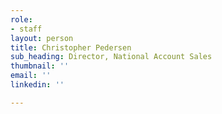```yaml
---
role:
- staff
layout: person
title: Christopher Pedersen
sub_heading: Director, National Account Sales
thumbnail: ''
email: ''
linkedin: ''

---
```


